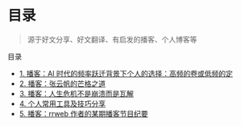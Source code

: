 
# 目录



>  源于好文分享、好文翻译、有启发的播客、个人博客等

 
目录
- [1. 播客：AI 时代的频率跃迁背景下个人的选择：高频的卷或低频的定](/post/so0q83798y.html)
- [2. 播客：张云帆的芒格之道](/post/jg36ne3axu.html)
- [3. 播客：人生危机不是崩溃而是瓦解](/post/v31y22c13e.html)
- [4. 个人常用工具及技巧分享](/post/zic0a3vnpj.html)
- [5. 播客：rrweb 作者的某期播客节目纪要](/post/11oaqc5nk7.html)
